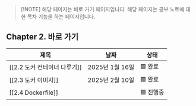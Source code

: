 

> [!NOTE] 해당 페이지는 바로 가기 페이지입니다.
> 해당 페이지는 공부 노트에 대한 목차 기능을 하는 페이지입니다.

## Chapter 2. 바로 가기

| 제목                  | 날짜           | 상태     |
| ------------------- | ------------ | ------ |
| [[2.2 도커 컨테이너 다루기]] | 2025년 1월 16일 | 🟩 완료  |
| [[2.3 도커 이미지]]      | 2025년 2월 10일 | 🟩 완료  |
| [[2.4 Dockerfile]]  |              | 🟦 진행중 |
